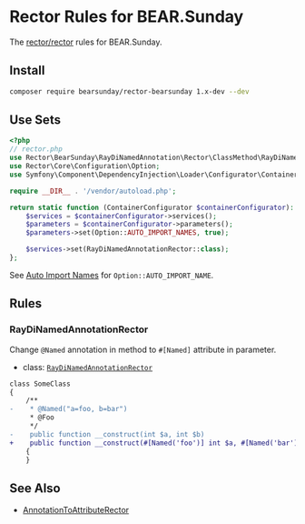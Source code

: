 # Rector Rules for BEAR.Sunday

The [rector/rector](http://github.com/rectorphp/rector) rules for BEAR.Sunday.

## Install

```bash
composer require bearsunday/rector-bearsunday 1.x-dev --dev
```

## Use Sets

```php
<?php
// rector.php
use Rector\BearSunday\RayDiNamedAnnotation\Rector\ClassMethod\RayDiNamedAnnotationRector;
use Rector\Core\Configuration\Option;
use Symfony\Component\DependencyInjection\Loader\Configurator\ContainerConfigurator;

require __DIR__ . '/vendor/autoload.php';

return static function (ContainerConfigurator $containerConfigurator): void {
    $services = $containerConfigurator->services();
    $parameters = $containerConfigurator->parameters();
    $parameters->set(Option::AUTO_IMPORT_NAMES, true);

    $services->set(RayDiNamedAnnotationRector::class);
};
```

See [Auto Import Names](https://github.com/rectorphp/rector/blob/main/docs/auto_import_names.md) for `Option::AUTO_IMPORT_NAME`.

## Rules

### RayDiNamedAnnotationRector

Change `@Named` annotation in method to `#[Named]` attribute in parameter.

- class: [`RayDiNamedAnnotationRector`](rules/RayDiNamedAnnotation/Rector/ClassMethod/RayDiNamedAnnotationRector.php)

```diff
class SomeClass
{
    /**
-    * @Named("a=foo, b=bar")
     * @Foo
     */
-    public function __construct(int $a, int $b)
+    public function __construct(#[Named('foo')] int $a, #[Named('bar')] int $b)
    {
    }
```

## See Also

* [AnnotationToAttributeRector](https://github.com/rectorphp/rector/blob/main/docs/rector_rules_overview.md#annotationtoattributerector)

